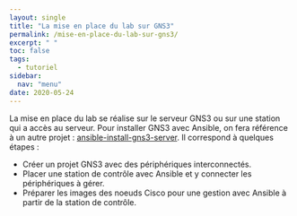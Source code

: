 ```yaml
---
layout: single
title: "La mise en place du lab sur GNS3"
permalink: /mise-en-place-du-lab-sur-gns3/
excerpt: " "
toc: false
tags:
  - tutoriel
sidebar:
  nav: "menu"
date: 2020-05-24
---
```


La mise en place du lab se réalise sur le serveur GNS3 ou sur une station qui a accès au serveur. Pour installer GNS3 avec Ansible, on fera référence à un autre projet : [ansible-install-gns3-server](https://github.com/goffinet/ansible-install-gns3-server). Il correspond à quelques étapes :

- Créer un projet GNS3 avec des périphériques interconnectés.
- Placer une station de contrôle avec Ansible et y connecter les périphériques à gérer.
- Préparer les images des noeuds Cisco pour une gestion avec Ansible à partir de la station de contrôle.
